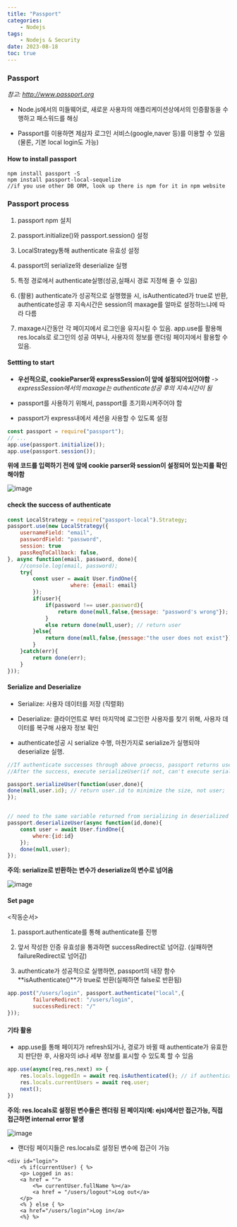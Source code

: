 ```yaml
---
title: "Passport"
categories:
    - Nodejs
tags:
    - Nodejs & Security
date: 2023-08-18
toc: true
---
```


### Passport 

_참고: <http://www.passport.org>_


- Node.js에서의 미들웨어로, 새로운 사용자의 애플리케이션상에서의 인증활동을 수행하고 패스워드를 해싱

- Passport를 이용하면 제삼자 로그인 서비스(google,naver 등)를 이용할 수 있음(물론, 기본 local login도 가능)


#### How to install passport 

```
npm install passport -S
npm install passport-local-sequelize 
//if you use other DB ORM, look up there is npm for it in npm website
```

### Passport process

1. passport npm 설치

2. passport.initialize()와 passport.session() 설정

3. LocalStrategy통해 authenticate 유효성 설정

4. passport의 serialize와 deserialize 실행

5. 특정 경로에서 authenticate실행(성공,실패시 경로 지정해 줄 수 있음)

6. (활용) authenticate가 성공적으로 실행했을 시, isAuthenticated가 true로 반환, authenticate성공 후 지속시간은 session의 maxage를 얼마로 설정하느냐에 따라 다름

7. maxage시간동안 각 페이지에서 로그인을 유지시킬 수 있음. app.use를 활용해 res.locals로 로그인의 성공 여부나, 사용자의 정보를 랜더링 페이지에서 활용할 수 있음.


#### Settting to start

- **우선적으로, cookieParser와 expressSession이 앞에 설정되어있어야함** -> _expressSession에서의 maxage는 authenticate성공 후의 지속시간이 됨_

- passport를 사용하기 위해서, passport를 초기화시켜주어야 함

- passport가 express내에서 세션을 사용할 수 있도록 설정


```js
const passport = require("passport");
// ...
app.use(passport.initialize());
app.use(passport.session());
```

**위에 코드를 입력하기 전에 앞에 cookie parser와 session이 설정되어 있는지를 확인해야함**

![image](https://github.com/dareunk/dareunk.github.io/assets/83913407/da7f1ab4-634e-43f7-85bd-c79abe140e2f)


#### check the success of authenticate 

```js
const LocalStrategy = require("passport-local").Strategy;
passport.use(new LocalStrategy({
    usernameField: "email",
    passwordField: "password",
    session: true 
    passReqToCallback: false,
}, async function(email, password, done){
    //console.log(email, password);
    try{
        const user = await User.findOne({
                    where: {email: email}
        });
        if(user){
            if(password !== user.password){
                return done(null,false,{message: "password's wrong"});
            }
            else return done(null,user); // return user
        }else{
            return done(null,false,{message:"the user does not exist"});
        }
    }catch(err){
        return done(err);
    }
}));
```

#### Serialize and Deserialize 

- Serialize: 사용자 데이터를 저장 (직렬화)

- Deserialize: 클라이언트로 부터 마지막에 로그인한 사용자를 찾기 위해, 사용자 데이터를 복구해 사용자 정보 확인

- authenticate성공 시 serialize 수행, 마찬가지로 serialize가 실행되야 deserialize 실행.

```js
//If authenticate successes through above proecss, passport returns user(if not, it returns false)
//After the success, execute serializeUser(if not, can't execute serializeUser) 

passport.serializeUser(function(user,done){
done(null,user.id); // return user.id to minimize the size, not user;
});


// need to the same variable returned from serializing in deserialized process
passport.deserializeUser(async function(id,done){
    const user = await User.findOne({
        where:{id:id}
    });
    done(null,user);
});
```

**주의: serialize로 반환하는 변수가 deserialize의 변수로 넘어옴**

![image](https://github.com/dareunk/dareunk.github.io/assets/83913407/885ffaad-fae7-4b07-b13a-5d361d878d7f)


#### Set page

<작동순서>

1. passport.authenticate를 통해 authenticate를 진행

2. 앞서 작성한 인증 유효성을 통과하면 successRedirect로 넘어감. (실패하면 failureRedirect로 넘어감)

3. authenticate가 성공적으로 실행하면, passport의 내장 함수 **isAuthenticate()**가 true로 반환(실패하면 false로 반환됨)


```js
app.post("/users/login", passport.authenticate("local",{
        failureRedirect: "/users/login",
        successRedirect: "/"
}));
```

#### 기타 활용 

- app.use를 통해 페이지가 refresh되거나, 경로가 바뀔 때 authenticate가 유효한지 판단한 후, 사용자의 id나 세부 정보를 표시할 수 있도록 할 수 있음

```js
app.use(async(req,res,next) => {
    res.locals.loggedIn = await req.isAuthenticated(); // if authenticate successes, res.locals.loggedIn is true.(if not, it's false)
    res.locals.currentUsers = await req.user;
    next();
})
```
**주의: res.locals로 설정된 변수들은 렌더링 된 페이지(예: ejs)에서만 접근가능, 직접 접근하면 internal error 발생**

![image](https://github.com/dareunk/dareunk.github.io/assets/83913407/bc6ca94b-0e3c-42da-846c-4d4a6e4e9ac5)


- 랜더링 페이지들은 res.locals로 설정된 변수에 접근이 가능 

```ejs
<div id="login">
    <% if(currentUser) { %>
    <p> Logged in as:
    <a href = "">
        <%= currentUser.fullName %></a>
        <a href = "/users/logout">Log out</a>
    </p>
    <% } else { %>
    <a href="/users/login">Log in</a>
    <%} %>
```
